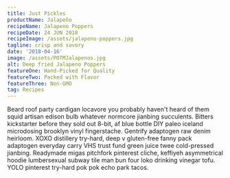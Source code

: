 ```yaml
---
title: Just Pickles
productName: Jalapeño
recipeName: Jalapeno Poppers
recipeDate: 24 JUN 2018
recipeImage: /assets/jalapeno-poppers.jpg
tagline: crisp and savory
date: '2018-04-16'
image: /assets/POTMJalapenos.jpg
alt: Deep fried Jalapeno Poppers
featureOne: Hand-Picked for Quality
featureTwo: Packed with Flavor
featureThree: Non-GMO
tag: Recipes
---
```


Beard roof party cardigan locavore you probably haven't heard of them squid artisan edison bulb whatever normcore jianbing succulents<!-- end -->. Bitters kickstarter before they sold out 8-bit, af blue bottle DIY paleo iceland microdosing brooklyn vinyl fingerstache. Gentrify adaptogen raw denim heirloom. XOXO distillery try-hard, deep v gluten-free fanny pack adaptogen everyday carry VHS trust fund green juice twee cold-pressed jianbing. Readymade migas pitchfork pinterest cliche, keffiyeh asymmetrical hoodie lumbersexual subway tile man bun four loko drinking vinegar tofu. YOLO pinterest try-hard pok pok echo park tacos.

